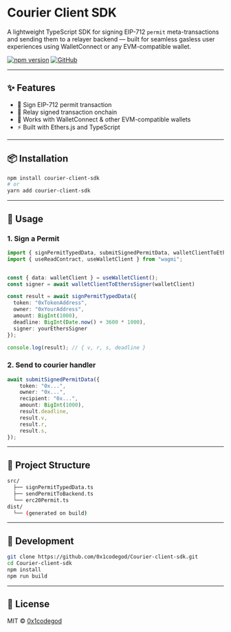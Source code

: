 # Courier Client SDK

A lightweight TypeScript SDK for signing EIP-712 `permit` meta-transactions and sending them to a relayer backend — built for seamless gasless user experiences using WalletConnect or any EVM-compatible wallet.

[![npm version](https://img.shields.io/npm/v/courier-client-sdk)](https://www.npmjs.com/package/courier-client-sdk)
[![GitHub](https://img.shields.io/badge/source-github-blue)](https://github.com/0x1codegod/Courier-client-sdk)

---

## ✨ Features

* 🔐 Sign EIP-712 permit transaction
* 📡 Relay signed transaction onchain
* 🔁 Works with WalletConnect & other EVM-compatible wallets
* ⚡ Built with Ethers.js and TypeScript

---

## 📦 Installation

```bash
npm install courier-client-sdk
# or
yarn add courier-client-sdk
```

---

## 🚀 Usage

### 1. Sign a Permit

```ts
import { signPermitTypedData, submitSignedPermitData, walletClientToEthersSigner } from "courier-client-sdk";
import { useReadContract, useWalletClient } from "wagmi";


const { data: walletClient } = useWalletClient();
const signer = await walletClientToEthersSigner(walletClient)

const result = await signPermitTypedData({
  token: "0xTokenAddress",
  owner: "0xYourAddress",
  amount: BigInt(1000),
  deadline: BigInt(Date.now() + 3600 * 1000),
  signer: yourEthersSigner
});

console.log(result); // { v, r, s, deadline }
```

### 2. Send to courier handler

```ts
await submitSignedPermitData({
    token: "0x...",
    owner: "0x...",
    recipient: "0x...",
    amount: BigInt(1000),
    result.deadline,
    result.v, 
    result.r, 
    result.s,
});
```

---

## 📁 Project Structure

```bash
src/
  ├── signPermitTypedData.ts
  ├── sendPermitToBackend.ts
  └── erc20Permit.ts
dist/
  └── (generated on build)
```

---

## 💠 Development

```bash
git clone https://github.com/0x1codegod/Courier-client-sdk.git
cd Courier-client-sdk
npm install
npm run build
```

---

## 📄 License

MIT © [0x1codegod](https://github.com/0x1codegod)
